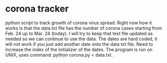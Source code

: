 # corona tracker
 python script to track growth of corona virus spread.
 Right now how it works is that the data.txt file has the number of corona cases
 starting from Feb. 24 up to Mar. 24 (today).
 I will try to keep that text file updated as needed so we can continue to use the data.
 The dates are hard coded, it will not work if you just add another date onto the data txt file.
 Need to increase the index of the initializer of the dates.
 The program is run on UNIX, uses command: python corona.py < data.txt . 

